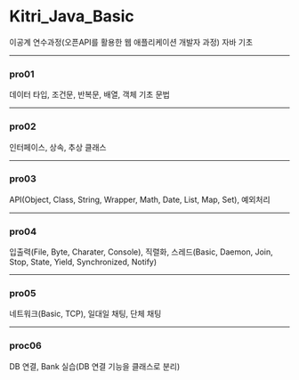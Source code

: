 # Kitri_Java_Basic
이공계 연수과정(오픈API를 활용한 웹 애플리케이션 개발자 과정) 자바 기초
___
### pro01
데이터 타입, 조건문, 반복문, 배열, 객체 기초 문법
___
### pro02
인터페이스, 상속, 추상 클래스
___
### pro03
API(Object, Class, String, Wrapper, Math, Date, List, Map, Set), 예외처리
___
### pro04
입출력(File, Byte, Charater, Console), 직렬화, 스레드(Basic, Daemon, Join, Stop, State, Yield, Synchronized, Notify)
___
### pro05
네트워크(Basic, TCP), 일대일 채팅, 단체 채팅
___
### proc06
DB 연결, Bank 실습(DB 연결 기능을 클래스로 분리)
